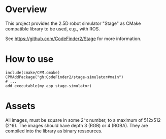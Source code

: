 # Overview
This project provides the 2.5D robot simulator "Stage" as CMake compatible library to be used, e.g., with ROS.

See https://github.com/CodeFinder2/Stage for more information.

# How to use
```
include(cmake/CPM.cmake)
CPMAddPackage("gh:CodeFinder2/stage-simulator#main")
# ...
add_executable(my_app stage-simulator)
```

# Assets
All images, must be square in some 2^x number, to a maximum of 512x512 (2^9). The images should have depth 3 (RGB) or 4 (RGBA). They are compiled into the library as binary ressources.
